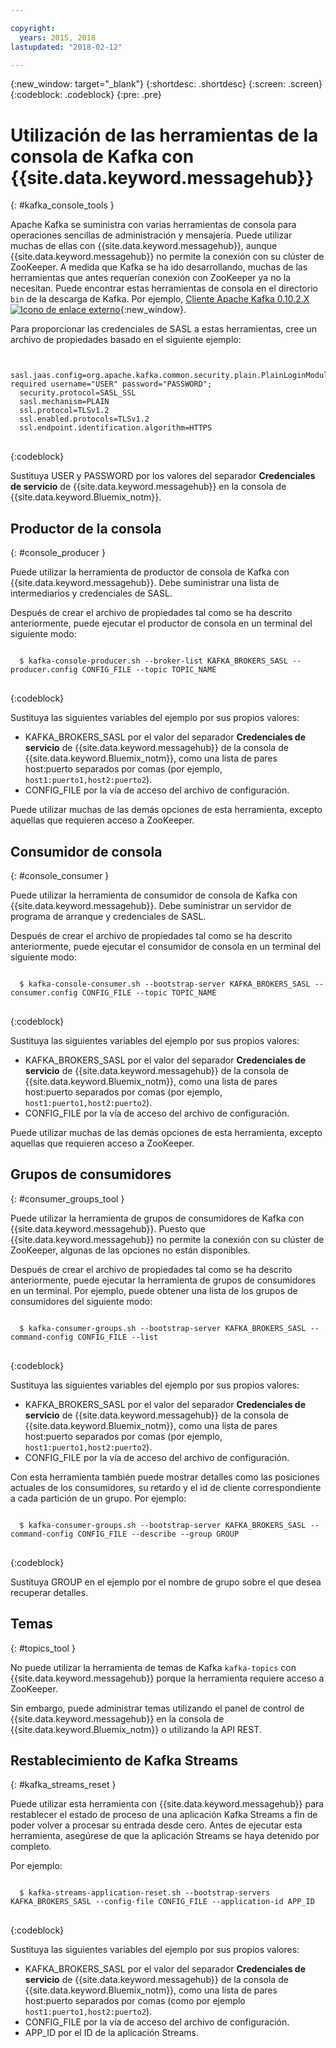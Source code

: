 ```yaml
---

copyright:
  years: 2015, 2018
lastupdated: "2018-02-12"

---
```


{:new_window: target="_blank"}
{:shortdesc: .shortdesc}
{:screen: .screen}
{:codeblock: .codeblock}
{:pre: .pre}


# Utilización de las herramientas de la consola de Kafka con {{site.data.keyword.messagehub}}
{: #kafka_console_tools }

Apache Kafka se suministra con varias herramientas de consola para operaciones sencillas de administración y mensajería. Puede utilizar muchas de ellas con {{site.data.keyword.messagehub}}, aunque {{site.data.keyword.messagehub}} no permite la conexión con su clúster de ZooKeeper. A medida que Kafka se ha ido desarrollando, muchas de las herramientas que antes requerían conexión con ZooKeeper ya no la necesitan.
Puede encontrar estas herramientas de consola en el directorio <code>bin</code> de la descarga de Kafka. Por ejemplo, [Cliente Apache Kafka 0.10.2.X ![Icono de enlace externo](../../icons/launch-glyph.svg "Icono de enlace externo")](https://www.apache.org/dyn/closer.cgi?path=/kafka/0.10.2.1/kafka_2.11-0.10.2.1.tgz){:new_window}.

Para proporcionar las credenciales de SASL a estas herramientas, cree un archivo de propiedades basado en el siguiente ejemplo:

<pre>
<code>
  sasl.jaas.config=org.apache.kafka.common.security.plain.PlainLoginModule required username="USER" password="PASSWORD";
  security.protocol=SASL_SSL
  sasl.mechanism=PLAIN
  ssl.protocol=TLSv1.2
  ssl.enabled.protocols=TLSv1.2
  ssl.endpoint.identification.algorithm=HTTPS
</code>
</pre>
{:codeblock}

Sustituya USER y PASSWORD por los valores del separador **Credenciales de servicio** de {{site.data.keyword.messagehub}} en la consola de {{site.data.keyword.Bluemix_notm}}.


## Productor de la consola
{: #console_producer }

Puede utilizar la herramienta de productor de consola de Kafka con {{site.data.keyword.messagehub}}. Debe suministrar una lista de intermediarios y credenciales de SASL.

Después de crear el archivo de propiedades tal como se ha descrito anteriormente, puede ejecutar el productor de consola en un terminal del siguiente modo:

<pre>
<code>
  $ kafka-console-producer.sh --broker-list KAFKA_BROKERS_SASL --producer.config CONFIG_FILE --topic TOPIC_NAME
</code>
</pre>
{:codeblock}

Sustituya las siguientes variables del ejemplo por sus propios valores:
* KAFKA_BROKERS_SASL por el valor del separador **Credenciales de servicio** de {{site.data.keyword.messagehub}} de la consola de {{site.data.keyword.Bluemix_notm}}, como una lista de pares host:puerto separados por comas (por ejemplo, `host1:puerto1,host2:puerto2`). 
* CONFIG_FILE por la vía de acceso del archivo de configuración. 

Puede utilizar muchas de las demás opciones de esta herramienta, excepto aquellas que requieren acceso a ZooKeeper.


## Consumidor de consola
{: #console_consumer }

Puede utilizar la herramienta de consumidor de consola de Kafka con {{site.data.keyword.messagehub}}. Debe suministrar un servidor de programa de arranque y credenciales de SASL.

Después de crear el archivo de propiedades tal como se ha descrito anteriormente, puede ejecutar el consumidor de consola en un terminal del siguiente modo:

<pre>
<code>
  $ kafka-console-consumer.sh --bootstrap-server KAFKA_BROKERS_SASL --consumer.config CONFIG_FILE --topic TOPIC_NAME
</code>
</pre>
{:codeblock}

Sustituya las siguientes variables del ejemplo por sus propios valores:
* KAFKA_BROKERS_SASL por el valor del separador **Credenciales de servicio** de {{site.data.keyword.messagehub}} de la consola de {{site.data.keyword.Bluemix_notm}}, como una lista de pares host:puerto separados por comas (por ejemplo, `host1:puerto1,host2:puerto2`). 
* CONFIG_FILE por la vía de acceso del archivo de configuración. 

Puede utilizar muchas de las demás opciones de esta herramienta, excepto aquellas que requieren acceso a ZooKeeper.


## Grupos de consumidores
{: #consumer_groups_tool }

Puede utilizar la herramienta de grupos de consumidores de Kafka con {{site.data.keyword.messagehub}}. Puesto que {{site.data.keyword.messagehub}} no permite la conexión con su clúster de ZooKeeper, algunas de las opciones no están disponibles.

Después de crear el archivo de propiedades tal como se ha descrito anteriormente, puede ejecutar la herramienta de grupos de consumidores en un terminal. Por ejemplo, puede obtener una lista de los grupos de consumidores del siguiente modo:

<pre>
<code>
  $ kafka-consumer-groups.sh --bootstrap-server KAFKA_BROKERS_SASL --command-config CONFIG_FILE --list
</code>
</pre>
{:codeblock}

Sustituya las siguientes variables del ejemplo por sus propios valores:
* KAFKA_BROKERS_SASL por el valor del separador **Credenciales de servicio** de {{site.data.keyword.messagehub}} de la consola de {{site.data.keyword.Bluemix_notm}}, como una lista de pares host:puerto separados por comas (por ejemplo, `host1:puerto1,host2:puerto2`). 
* CONFIG_FILE por la vía de acceso del archivo de configuración.

Con esta herramienta también puede mostrar detalles como las posiciones actuales de los consumidores, su retardo y el id de cliente correspondiente a cada partición de un grupo. Por ejemplo:

<pre>
<code>
  $ kafka-consumer-groups.sh --bootstrap-server KAFKA_BROKERS_SASL --command-config CONFIG_FILE --describe --group GROUP
</code>
</pre>
{:codeblock}

Sustituya GROUP en el ejemplo por el nombre de grupo sobre el que desea recuperar detalles. 


## Temas
{: #topics_tool }

No puede utilizar la herramienta de temas de Kafka `kafka-topics` con {{site.data.keyword.messagehub}} porque la herramienta requiere acceso a ZooKeeper.

Sin embargo, puede administrar temas utilizando el panel de control de {{site.data.keyword.messagehub}} en la consola de {{site.data.keyword.Bluemix_notm}} o utilizando la API REST.


## Restablecimiento de Kafka Streams
{: #kafka_streams_reset }

Puede utilizar esta herramienta con {{site.data.keyword.messagehub}} para restablecer el estado de proceso de una aplicación Kafka Streams a fin de poder volver a procesar su entrada desde cero. Antes de ejecutar esta herramienta, asegúrese de que la aplicación Streams se haya detenido por completo.

Por ejemplo:

<pre>
<code>
  $ kafka-streams-application-reset.sh --bootstrap-servers KAFKA_BROKERS_SASL --config-file CONFIG_FILE --application-id APP_ID
</code>
</pre>
{:codeblock}

Sustituya las siguientes variables del ejemplo por sus propios valores:
* KAFKA_BROKERS_SASL por el valor del separador **Credenciales de servicio** de {{site.data.keyword.messagehub}} de la consola de {{site.data.keyword.Bluemix_notm}}, como una lista de pares host:puerto separados por comas (como por ejemplo `host1:puerto1,host2:puerto2`). 
* CONFIG_FILE por la vía de acceso del archivo de configuración. 
* APP_ID por el ID de la aplicación Streams.

